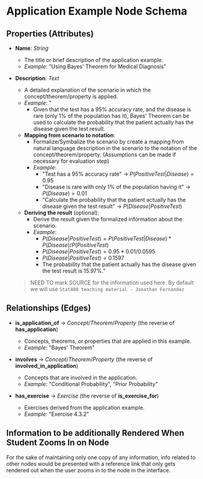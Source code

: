 # Application Example Node Schema

## Properties (Attributes)

- **Name**: *String*
  - The title or brief description of the application example.
  - *Example*: "Using Bayes' Theorem for Medical Diagnosis"

- **Description**: *Text*
  - A detailed explanation of the scenario in which the concept/theorem/property is applied. 
  - *Example*: "
    - Given that the test has a 95% accuracy rate, and the disease is rare (only 1% of the population has it), Bayes' Theorem can be used to calculate the probability that the patient actually has the disease given the test result.
  - **Mapping from scenario to notation**:
    - Formalize/Symbalize the scenario by create a mapping from natural language description in the scenario to the notation of the concept/theorem/property. (Assumptions can be made if necessary for evaluation step)
    - *Example*:
      - "Test has a 95% accuracy rate" → $P(Positive Test|Disease) = 0.95$
      - "Disease is rare with only 1% of the population having it" → $P(Disease) = 0.01$
      - "Calculate the probability that the patient actually has the disease given the test result" → $P(Disease|Positive Test)$
  - **Deriving the result** (optional):
    - Derive the result given the formalized information about the scenario.
    - *Example*:
      - $P(Disease|Positive Test) = P(Positive Test|Disease) * P(Disease) / P(Positive Test)$
      - $P(Disease|Positive Test) = 0.95 * 0.01 / 0.0595$
      - $P(Disease|Positive Test) = 0.1597$
      - The probability that the patient actually has the disease given the test result is 15.97%."
  > NEED TO mark SOURCE for the information used here. By default we will use `Stat400 teaching material - Jonathan Fernandez`

## Relationships (Edges)

- **is_application_of** → *Concept*/*Theorem*/*Property* (the reverse of **has_application**)
  - Concepts, theorems, or properties that are applied in this example.
  - *Example*: "Bayes' Theorem"

- **involves** → *Concept*/*Theorem*/*Property* (the reverse of **involved_in_application**)
  - Concepts that are involved in the application.
  - *Example*: "Conditional Probability", "Prior Probability"

- **has_exercise** → *Exercise* (the reverse of **is_exercise_for**)
  - Exercises derived from the application example.
  - *Example*: "Exercise 4.3.2"

## Information to be additionally Rendered When Student Zooms In on Node

For the sake of maintaining only one copy of any information, info related to other nodes would be presented with a reference link that only gets rendered out when the user zooms in to the node in the interface.
